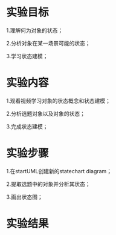 # 实验目标

1.理解何为对象的状态；

2.分析对象在某一场景可能的状态；

3.学习状态建模；



# 实验内容

1.观看视频学习对象的状态概念和状态建模；

2.分析选题对象以及对象的状态；

3.完成状态建模；


# 实验步骤

1.在startUML创建新的statechart diagram；

2.提取选题中的对象并分析其状态；

3.画出状态图；

# 实验结果